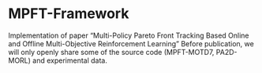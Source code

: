 # MPFT-Framework
Implementation of paper “Multi-Policy Pareto Front Tracking Based Online and Offline Multi-Objective Reinforcement Learning”
Before publication, we will only openly share some of the source code (MPFT-MOTD7, PA2D-MORL) and experimental data.
